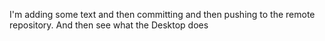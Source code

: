 I'm adding some text and then committing and then pushing to the remote repository. And then see what the Desktop does